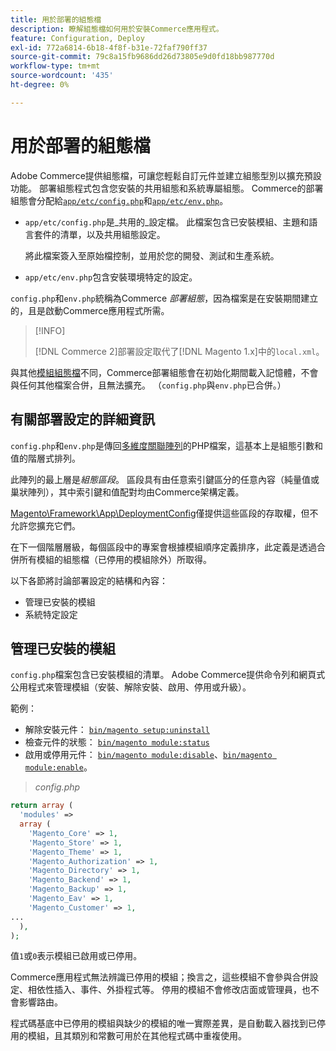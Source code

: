 ```yaml
---
title: 用於部署的組態檔
description: 瞭解組態檔如何用於安裝Commerce應用程式。
feature: Configuration, Deploy
exl-id: 772a6814-6b18-4f8f-b31e-72faf790ff37
source-git-commit: 79c8a15fb9686dd26d73805e9d0fd18bb987770d
workflow-type: tm+mt
source-wordcount: '435'
ht-degree: 0%

---
```


# 用於部署的組態檔

Adobe Commerce提供組態檔，可讓您輕鬆自訂元件並建立組態型別以擴充預設功能。 部署組態程式包含您安裝的共用組態和系統專屬組態。 Commerce的部署組態會分配給[`app/etc/config.php`](../reference/config-reference-configphp.md)和[`app/etc/env.php`](../reference/config-reference-envphp.md)。

- `app/etc/config.php`是&#x200B;_共用的_設定檔。
此檔案包含已安裝模組、主題和語言套件的清單，以及共用組態設定。

  將此檔案簽入至原始檔控制，並用於您的開發、測試和生產系統。

- `app/etc/env.php`包含安裝環境特定的設定。

`config.php`和`env.php`統稱為Commerce _部署組態_，因為檔案是在安裝期間建立的，且是啟動Commerce應用程式所需。

>[!INFO]
>
>[!DNL Commerce 2]部署設定取代了[!DNL Magento 1.x]中的`local.xml`。

與其他[模組組態檔](../reference/module-files.md)不同，Commerce部署組態會在初始化期間載入記憶體，不會與任何其他檔案合併，且無法擴充。 （`config.php`與`env.php`已合併。）

## 有關部署設定的詳細資訊

`config.php`和`env.php`是傳回[多維度關聯陣列](https://www.w3schools.com:443/php/php_arrays.asp)的PHP檔案，這基本上是組態引數和值的階層式排列。

此陣列的最上層是&#x200B;_組態區段_。 區段具有由任意索引鍵區分的任意內容（純量值或巢狀陣列），其中索引鍵和值配對均由Commerce架構定義。

[Magento\Framework\App\DeploymentConfig](https://github.com/magento/magento2/blob/2.4/lib/internal/Magento/Framework/App/DeploymentConfig.php)僅提供這些區段的存取權，但不允許您擴充它們。

在下一個階層層級，每個區段中的專案會根據模組順序定義排序，此定義是透過合併所有模組的組態檔（已停用的模組除外）所取得。

以下各節將討論部署設定的結構和內容：

- 管理已安裝的模組
- 系統特定設定

## 管理已安裝的模組

`config.php`檔案包含已安裝模組的清單。 Adobe Commerce提供命令列和網頁式公用程式來管理模組（安裝、解除安裝、啟用、停用或升級）。

範例：

- 解除安裝元件： [`bin/magento setup:uninstall`](../../installation/tutorials/uninstall-modules.md)
- 檢查元件的狀態： [`bin/magento module:status`](https://experienceleague.adobe.com/zh-hant/docs/commerce-operations/tools/cli-reference/commerce-on-premises#modulestatus)
- 啟用或停用元件： [`bin/magento module:disable`](../../installation/tutorials/manage-modules.md)、[`bin/magento module:enable`](../../installation/tutorials/manage-modules.md)。

> _config.php_

```php
return array (
  'modules' =>
  array (
    'Magento_Core' => 1,
    'Magento_Store' => 1,
    'Magento_Theme' => 1,
    'Magento_Authorization' => 1,
    'Magento_Directory' => 1,
    'Magento_Backend' => 1,
    'Magento_Backup' => 1,
    'Magento_Eav' => 1,
    'Magento_Customer' => 1,
...
  ),
);
```

值`1`或`0`表示模組已啟用或已停用。

Commerce應用程式無法辨識已停用的模組；換言之，這些模組不會參與合併設定、相依性插入、事件、外掛程式等。 停用的模組不會修改店面或管理員，也不會影響路由。

程式碼基底中已停用的模組與缺少的模組的唯一實際差異，是自動載入器找到已停用的模組，且其類別和常數可用於在其他程式碼中重複使用。
